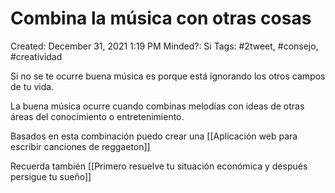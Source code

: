 # Combina la música con otras cosas

Created: December 31, 2021 1:19 PM
Minded?: Si
Tags: #2tweet, #consejo, #creatividad

Si no se te ocurre buena música es porque está ignorando los otros campos de tu vida. 

La buena música ocurre cuando combinas melodías con ideas de otras áreas del conocimiento o entretenimiento.

Basados en esta combinación puedo crear una [[Aplicación web para escribir canciones de reggaeton]]

Recuerda también [[Primero resuelve tu situación económica y después persigue tu sueño]]

